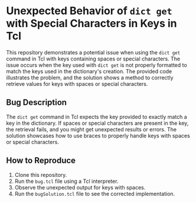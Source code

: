 # Unexpected Behavior of `dict get` with Special Characters in Keys in Tcl
This repository demonstrates a potential issue when using the `dict get` command in Tcl with keys containing spaces or special characters. The issue occurs when the key used with `dict get` is not properly formatted to match the keys used in the dictionary's creation.  The provided code illustrates the problem, and the solution shows a method to correctly retrieve values for keys with spaces or special characters.

## Bug Description
The `dict get` command in Tcl expects the key provided to exactly match a key in the dictionary. If spaces or special characters are present in the key, the retrieval fails, and you might get unexpected results or errors.  The solution showcases how to use braces to properly handle keys with spaces or special characters.

## How to Reproduce
1. Clone this repository.
2. Run the `bug.tcl` file using a Tcl interpreter.
3. Observe the unexpected output for keys with spaces.
4. Run the `bugSolution.tcl` file to see the corrected implementation.
